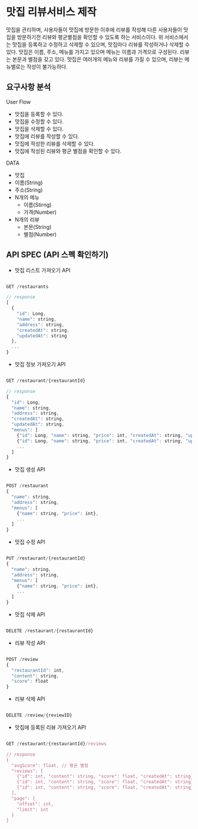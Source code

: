 # 맛집 리뷰서비스 제작
맛집을 관리하며, 사용자들이 맛집에 방문한 이후에 리뷰를 작성해 다른 사용자들이 맛집을 방문하기전 리뷰와 평균별점을 확인할 수 있도록 하는 서비스이다. 위 서비스에서는 맛집을 등록하고 수정하고 삭제할 수 있으며, 맛집마다 리뷰를 작성하거나 삭제할 수 있다. 맛집은 이름, 주소, 메뉴를 가지고 있으며 메뉴는 이름과 가격으로 구성된다. 리뷰는 본문과 별점을 갖고 있다. 맛집은 여러개의 메뉴와 리뷰를 가질 수 있으며, 리뷰는 메뉴별로는 작성이 불가능하다.
## 요구사항 분석
User Flow 
* 맛집을 등록할 수 있다.
* 맛집을 수정할 수 있다.
* 맛집을 삭제할 수 있다.
* 맛집에 리뷰를 작성할 수 있다.
* 맛집에 작성한 리뷰를 삭제할 수 있다.
* 맛집에 작성된 리뷰와 평균 별점을 확인할 수 있다.

DATA
* 맛집
 * 이름(String)
 * 주소(String)
 * N개의 메뉴
   * 이름(Stirng)
   * 가격(Number)
 * N개의 리뷰
   * 본문(String)
   * 별점(Number)


## API SPEC (API 스펙 확인하기)
* 맛집 리스트 가져오기 API

```javaScript

GET /restaurants

// response
[
  {
    "id": Long,
    "name": string,
    "address": string,
    "createdAt": string,
    "updatedAt": string
  },
  ...
}

```

* 맛집 정보 가져오기 API

```javaScript

GET /restaurant/{restaurantId}

// response
{
  "id": Long,
  "name": string,
  "address": string,
  "createdAt": string,
  "updatedAt": string,
  "menus": [
    {"id": Long, "name": string, "price": int, "createdAt": string, "updatedAt": string},
    {"id": Long, "name": string, "price": int, "createdAt": string, "updatedAt": string},
    ...
  ]
}

```

* 맛집 생성 API

```javaScript

POST /restaurant
{
  "name": string,
  "address": string,
  "menus": [
    {"name": string, "price": int},
    ...
  ]
}

```

* 맛집 수정 API

```javaScript

PUT /restaurant/{restaurantId}
{
  "name": string,
  "address": string,
  "menus": [
    {"name": string, "price": int},
    ...
  ]
}


```

* 맛집 삭제 API

```javaScript

DELETE /restaurant/{restaurantId}

```

* 리뷰 작성 API

```javaScript

POST /review
{
  "restaurantId": int,
  "content": string,
  "score": float
}

```

* 리뷰 삭제 API

```javaScript

DELETE /review/{reviewID}

```

* 맛집에 등록된 리뷰 가져오기 API

```javaScript

GET /restaurant/{restaurantId}/reviews

// response
{
  "avgScore": float, // 평균 별점
  "reviews": [
    {"id": int, "content": string, "score": float, "createdAt": string},
    {"id": int, "content": string, "score": float, "createdAt": string},
    {"id": int, "content": string, "score": float, "createdAt": string}
  ],
  "page": {
    "offset": int,
    "limit": int
  }
}

```
